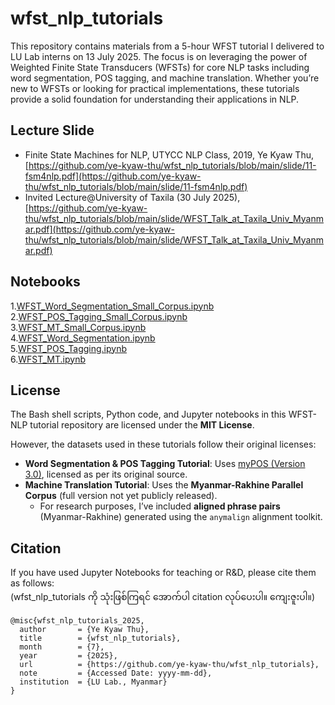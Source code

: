 # wfst_nlp_tutorials
This repository contains materials from a 5-hour WFST tutorial I delivered to LU Lab interns on 13 July 2025. The focus is on leveraging the power of Weighted Finite State Transducers (WFSTs) for core NLP tasks including word segmentation, POS tagging, and machine translation. Whether you’re new to WFSTs or looking for practical implementations, these tutorials provide a solid foundation for understanding their applications in NLP.

## Lecture Slide  

- Finite State Machines for NLP, UTYCC NLP Class, 2019, Ye Kyaw Thu, [https://github.com/ye-kyaw-thu/wfst_nlp_tutorials/blob/main/slide/11-fsm4nlp.pdf](https://github.com/ye-kyaw-thu/wfst_nlp_tutorials/blob/main/slide/11-fsm4nlp.pdf)
- Invited Lecture@University of Taxila (30 July 2025), [https://github.com/ye-kyaw-thu/wfst_nlp_tutorials/blob/main/slide/WFST_Talk_at_Taxila_Univ_Myanmar.pdf](https://github.com/ye-kyaw-thu/wfst_nlp_tutorials/blob/main/slide/WFST_Talk_at_Taxila_Univ_Myanmar.pdf)

## Notebooks

1.[WFST_Word_Segmentation_Small_Corpus.ipynb](https://github.com/ye-kyaw-thu/wfst_nlp_tutorials/blob/main/visualization/tiny_ws/WFST_Word_Segmentation_Small_Corpus.ipynb)  
2.[WFST_POS_Tagging_Small_Corpus.ipynb](https://github.com/ye-kyaw-thu/wfst_nlp_tutorials/blob/main/visualization/tiny_pos/WFST_POS_Tagging_Small_Corpus.ipynb)  
3.[WFST_MT_Small_Corpus.ipynb](https://github.com/ye-kyaw-thu/wfst_nlp_tutorials/blob/main/visualization/tiny_mt/WFST_MT_Small_Corpus.ipynb)  
4.[WFST_Word_Segmentation.ipynb](https://github.com/ye-kyaw-thu/wfst_nlp_tutorials/blob/main/fst_decoder/WFST_Word_Segmentation.ipynb)  
5.[WFST_POS_Tagging.ipynb](https://github.com/ye-kyaw-thu/wfst_nlp_tutorials/blob/main/wfst_pos/WFST_POS_Tagging.ipynb)   
6.[WFST_MT.ipynb](https://github.com/ye-kyaw-thu/wfst_nlp_tutorials/blob/main/wfst_mt/WFST_MT.ipynb)  

## License  

The Bash shell scripts, Python code, and Jupyter notebooks in this WFST-NLP tutorial repository are licensed under the **MIT License**.  

However, the datasets used in these tutorials follow their original licenses:  

- **Word Segmentation & POS Tagging Tutorial**: Uses [myPOS (Version 3.0)](https://github.com/ye-kyaw-thu/myPOS), licensed as per its original source.  
- **Machine Translation Tutorial**: Uses the **Myanmar-Rakhine Parallel Corpus** (full version not yet publicly released).  
  - For research purposes, I’ve included **aligned phrase pairs** (Myanmar-Rakhine) generated using the `anymalign` alignment toolkit.
 
## Citation  

If you have used Jupyter Notebooks for teaching or R&D, please cite them as follows:   
(wfst_nlp_tutorials ကို သုံးဖြစ်ကြရင် အောက်ပါ citation လုပ်ပေးပါ။ ကျေးဇူးပါ။)    

```
@misc{wfst_nlp_tutorials_2025,
  author       = {Ye Kyaw Thu},
  title        = {wfst_nlp_tutorials},
  month        = {7},
  year         = {2025},
  url          = {https://github.com/ye-kyaw-thu/wfst_nlp_tutorials},
  note         = {Accessed Date: yyyy-mm-dd},
  institution  = {LU Lab., Myanmar}
}
```
